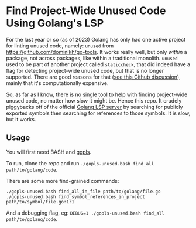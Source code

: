 # Find Project-Wide Unused Code Using Golang's LSP

For the last year or so (as of 2023) Golang has only had one active project for linting unused code, namely: `unused` from https://github.com/dominikh/go-tools. It works really well, but only _within_ a package, not across packages, like within a traditional monolith. `unused` used to be part of another project called `staticcheck`, that did indeed have a flag for detecting project-wide unused code, but that is no longer supported. There are good reasons for that ([see this Github discussion](https://github.com/dominikh/go-tools/issues/1164)), mainly that it's computationally expensive.

So, as far as I know, there is no single tool to help with finding project-wide unused code, no matter how slow it might be. Hence this repo. It crudely piggybacks off of the official [Golang LSP server](https://github.com/golang/tools/tree/master/gopls) by searching for publicly exported symbols then searching for references to those symbols. It is slow, but it works.

## Usage

You will first need BASH and [gopls](https://github.com/golang/tools/tree/master/gopls).

To run, clone the repo and run `./gopls-unused.bash find_all path/to/golang/code`.

There are some more find-grained commands:
```
./gopls-unused.bash find_all_in_file path/to/golang/file.go
./gopls-unused.bash find_symbol_references_in_project path/to/symbol/file.go:1:1
```

And a debugging flag, eg: `DEBUG=1 ./gopls-unused.bash find_all path/to/golang/code`.
